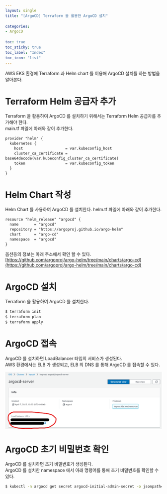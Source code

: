 ```yaml
---
layout: single
title: "[ArgoCD] Terraform 을 활용한 ArgoCD 설치"

categories:
- ArgoCD

toc: true
toc_sticky: true
toc_label: "Index"
toc_icon: "list"
---
```


AWS EKS 환경에 Terraform 과 Helm chart 를 이용해 ArgoCD 설치를 하는 방법을 알아본다.

# Terraform Helm 공급자 추가

Terraform 을 활용하여 ArgoCD 를 설치하기 위해서는 Terraform Helm 공급자를 추가해야 한다.  
main.tf 파일에 아래와 같이 추가한다.

```hcl
provider "helm" {
  kubernetes {
    host                   = var.kubeconfig_host
    cluster_ca_certificate = base64decode(var.kubeconfig_cluster_ca_certificate)
    token                  = var.kubeconfig_token
  }
}
```

# Helm Chart 작성

Helm Chart 를 사용하여 ArgoCD 를 설치한다.
helm.tf 파일에 아래와 같이 추가한다.

```hcl
resource "helm_release" "argocd" {
  name       = "argocd"
  repository = "https://argoproj.github.io/argo-helm"
  chart      = "argo-cd"
  namespace  = "argocd"
}
```
옵션등의 정보는 아래 주소에서 확인 할 수 있다.  
[https://github.com/argoproj/argo-helm/tree/main/charts/argo-cd](https://github.com/argoproj/argo-helm/tree/main/charts/argo-cd)

# ArgoCD 설치

Terraform 을 활용하여 ArgoCD 를 설치한다.

```bash
$ terraform init
$ terraform plan
$ terraform apply
```

# ArgoCD 접속

ArgoCD 를 설치하면 LoadBalancer 타입의 서비스가 생성된다.  
AWS 환경에서는 ELB 가 생성되고, ELB 의 DNS 를 통해 ArgoCD 를 접속할 수 있다.

![image](/assets/images/argocd/argocd_1_0.png)

# ArgoCD 초기 비밀번호 확인

ArgoCD 를 설치하면 초기 비밀번호가 생성된다.  
ArgoCD 를 설치한 namespace 에서 아래 명령어를 통해 초기 비밀번호를 확인할 수 있다.

```bash
$ kubectl -n argocd get secret argocd-initial-admin-secret -o jsonpath="{.data.password}" | base64 -d
```
